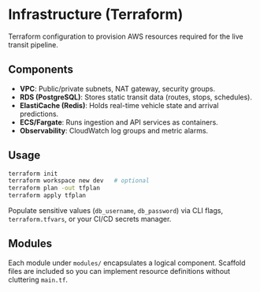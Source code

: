# Infrastructure (Terraform)

Terraform configuration to provision AWS resources required for the live transit pipeline.

## Components
- **VPC**: Public/private subnets, NAT gateway, security groups.
- **RDS (PostgreSQL)**: Stores static transit data (routes, stops, schedules).
- **ElastiCache (Redis)**: Holds real-time vehicle state and arrival predictions.
- **ECS/Fargate**: Runs ingestion and API services as containers.
- **Observability**: CloudWatch log groups and metric alarms.

## Usage
```bash
terraform init
terraform workspace new dev   # optional
terraform plan -out tfplan
terraform apply tfplan
```

Populate sensitive values (`db_username`, `db_password`) via CLI flags, `terraform.tfvars`, or your CI/CD secrets manager.

## Modules
Each module under `modules/` encapsulates a logical component. Scaffold files are included so you can implement resource definitions without cluttering `main.tf`.
